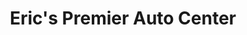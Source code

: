---
title: "Eric's Premier Auto Center"
url: /sayreville/erics-premier-auto-center/
shop: Autowerkstatt
---